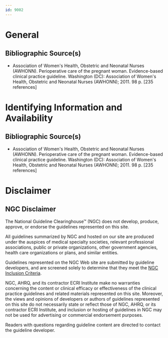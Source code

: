 ```yaml
---
id: 9002
---
```


# General

## Bibliographic Source(s)

- Association of Women's Health, Obstetric and Neonatal Nurses (AWHONN). Perioperative care of the pregnant woman. Evidence-based clinical practice guideline. Washington (DC): Association of Women's Health, Obstetric and Neonatal Nurses (AWHONN); 2011. 98 p. [235 references]

# Identifying Information and Availability

## Bibliographic Source(s)

- Association of Women's Health, Obstetric and Neonatal Nurses (AWHONN). Perioperative care of the pregnant woman. Evidence-based clinical practice guideline. Washington (DC): Association of Women's Health, Obstetric and Neonatal Nurses (AWHONN); 2011. 98 p. [235 references]

# Disclaimer

## NGC Disclaimer

The National Guideline Clearinghouse™ (NGC) does not develop, produce, approve, or endorse the guidelines represented on this site.

All guidelines summarized by NGC and hosted on our site are produced under the auspices of medical specialty societies, relevant professional associations, public or private organizations, other government agencies, health care organizations or plans, and similar entities.

Guidelines represented on the NGC Web site are submitted by guideline developers, and are screened solely to determine that they meet the [NGC Inclusion Criteria](/help-and-about/summaries/inclusion-criteria).

NGC, AHRQ, and its contractor ECRI Institute make no warranties concerning the content or clinical efficacy or effectiveness of the clinical practice guidelines and related materials represented on this site. Moreover, the views and opinions of developers or authors of guidelines represented on this site do not necessarily state or reflect those of NGC, AHRQ, or its contractor ECRI Institute, and inclusion or hosting of guidelines in NGC may not be used for advertising or commercial endorsement purposes.

Readers with questions regarding guideline content are directed to contact the guideline developer.

